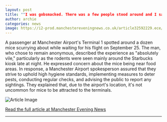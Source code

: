 ```yaml
---
layout: post
title: ""I was gobsmacked. There was a few people stood around and I said 'did you just see that?'""
author: archie
categories: news
image: https://i2-prod.manchestereveningnews.co.uk/article32592229.ece/ALTERNATES/s1200/0_Mouse-spotted-darting-around-Manchester-Airportjpeg.jpg
---
```

A passenger at Manchester Airport's Terminal 1 spotted around a dozen mice scurrying about while waiting for his flight on September 25. The man, who chose to remain anonymous, described the experience as "absolutely vile," particularly as the rodents were seen mainly around the Starbucks kiosk late at night. He expressed concern about the mice being near food areas. In response, a Manchester Airport spokesperson assured that they strive to uphold high hygiene standards, implementing measures to deter pests, conducting regular checks, and advising the public to report any sightings. They explained that, due to the airport's location, it's not uncommon for mice to be attracted to the terminals.

![Article Image](https://i2-prod.manchestereveningnews.co.uk/article32592229.ece/ALTERNATES/s1200/0_Mouse-spotted-darting-around-Manchester-Airportjpeg.jpg)

[Read the full article at Manchester Evening News](https://www.manchestereveningnews.co.uk/news/greater-manchester-news/i-gobsmacked-few-people-stood-32592077)

---
